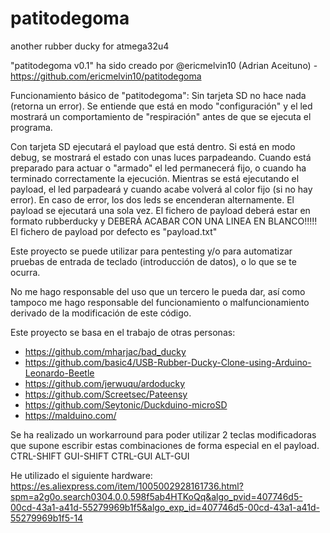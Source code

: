 # patitodegoma
another rubber ducky for atmega32u4

"patitodegoma v0.1" ha sido creado por @ericmelvin10 (Adrian Aceituno) - https://github.com/ericmelvin10/patitodegoma 

Funcionamiento básico de "patitodegoma":
Sin tarjeta SD no hace nada (retorna un error).
Se entiende que está en modo "configuración" y el led mostrará un comportamiento de "respiración" antes de que se ejecuta el programa.

Con tarjeta SD ejecutará el payload que está dentro. Si está en modo debug, se mostrará el estado con unas luces parpadeando.
Cuando está preparado para actuar o "armado" el led permanecerá fijo, o cuando ha terminado correctamente la ejecución.
Mientras se está ejecutando el payload, el led parpadeará y cuando acabe volverá al color fijo (si no hay error).
En caso de error, los dos leds se encenderan alternamente.
El payload se ejecutará una sola vez.
El fichero de payload deberá estar en formato rubberducky y DEBERÁ ACABAR CON UNA LINEA EN BLANCO!!!!!
El fichero de payload por defecto es "payload.txt"

Este proyecto se puede utilizar para pentesting y/o para automatizar pruebas de entrada de teclado (introducción de datos), o lo que se te ocurra.

No me hago responsable del uso que un tercero le pueda dar, así como tampoco me hago responsable del funcionamiento o malfuncionamiento derivado de la modificación de este código.


Este proyecto se basa en el trabajo de otras personas:

- https://github.com/mharjac/bad_ducky
- https://github.com/basic4/USB-Rubber-Ducky-Clone-using-Arduino-Leonardo-Beetle
- https://github.com/jerwuqu/ardoducky
- https://github.com/Screetsec/Pateensy
- https://github.com/Seytonic/Duckduino-microSD
- https://malduino.com/


Se ha realizado un workarround para poder utilizar 2 teclas modificadoras que supone escribir estas combinaciones de forma especial en el payload.
CTRL-SHIFT
GUI-SHIFT
CTRL-GUI
ALT-GUI


He utilizado el siguiente hardware:
https://es.aliexpress.com/item/1005002928161736.html?spm=a2g0o.search0304.0.0.598f5ab4HTKoQq&algo_pvid=407746d5-00cd-43a1-a41d-55279969b1f5&algo_exp_id=407746d5-00cd-43a1-a41d-55279969b1f5-14
